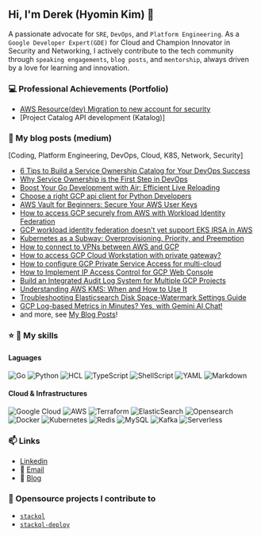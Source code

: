 ## Hi, I'm Derek (Hyomin Kim) 👋

A passionate advocate for `SRE`, `DevOps`, and `Platform Engineering`. As a `Google Developer Expert(GDE)` for Cloud and Champion Innovator in Security and Networking, I actively contribute to the tech community through `speaking engagements`, `blog posts`, and `mentorship`, always driven by a love for learning and innovation.

### 💻 Professional Achievements (Portfolio)

- [AWS Resource(dev) Migration to new account for security](/achievements/01/AWS%20Resource%20Migration.md)
- [Project Catalog API development (Katalog)]

### 📝 My blog posts (medium)

[Coding, Platform Engineering, DevOps, Cloud, K8S, Network, Security]

- [6 Tips to Build a Service Ownership Catalog for Your DevOps Success](https://medium.com/@derek10cloud/b836b56733f5)
- [Why Service Ownership is the First Step in DevOps](https://medium.com/@derek10cloud/2a2cbb2e166b)
- [Boost Your Go Development with Air: Efficient Live Reloading](https://medium.com/@derek10cloud/f378b7cd757d)
- [Choose a right GCP api client for Python Developers](https://python.plainenglish.io/5baac2f63916)
- [AWS Vault for Beginners: Secure Your AWS User Keys](https://systemweakness.com/4c8e7c992895)
- [How to access GCP securely from AWS with Workload Identity Federation](https://medium.com/@derek10cloud/cc15fd8d7960)
- [GCP workload identity federation doesn’t yet support EKS IRSA in AWS](https://medium.com/@derek10cloud/a3c71877671a)
- [Kubernetes as a Subway: Overprovisioning, Priority, and Preemption](https://medium.com/@derek10cloud/518656730d05)
- [How to connect to VPNs between AWS and GCP](https://medium.com/@derek10cloud/5f8aa112443d)
- [How to access GCP Cloud Workstation with private gateway?](https://medium.com/@derek10cloud/5b0f9aee799c)
- [How to configure GCP Private Service Access for multi-cloud](https://medium.com/@derek10cloud/18f2b4443b26)
- [How to Implement IP Access Control for GCP Web Console](https://medium.com/@derek10cloud/400500d11ed0)
- [Build an Integrated Audit Log System for Multiple GCP Projects](https://medium.com/@derek10cloud/54f9b1e433ad)
- [Understanding AWS KMS: When and How to Use It](https://medium.com/@derek10cloud/efef96bf5227)
- [Troubleshooting Elasticsearch Disk Space-Watermark Settings Guide](https://medium.com/@derek10cloud/0d9a9f3ea0bf)
- [GCP Log-based Metrics in Minutes? Yes, with Gemini AI Chat!](https://medium.com/@derek10cloud/2a19e1921d58)
- and more, see [My Blog Posts](https://medium.com/@derek10cloud)!

### ⭐ 📝 My skills

#### Laguages

![Go](https://img.shields.io/badge/go-%2300ADD8.svg?style=for-the-badge&logo=go&logoColor=white)
![Python](https://img.shields.io/badge/python-3670A0?style=for-the-badge&logo=python&logoColor=ffdd54)
![HCL](https://camo.githubusercontent.com/74c6bd9b39fccda5699cc8a1b35f2ed7d6bfa3d8abe4d09caf7ea44c2c695921/68747470733a2f2f696d672e736869656c64732e696f2f62616467652f48434c2d3742343242432e7376673f7374796c653d666f722d7468652d6261646765266c6f676f3d266c6f676f436f6c6f723d7768697465)
![TypeScript](https://img.shields.io/badge/TypeScript-007ACC?style=for-the-badge&logo=typescript&logoColor=white)
![ShellScript](https://img.shields.io/badge/Shell_Script-6E6B6A?style=for-the-badge&logo=gnu-bash&logoColor=white)
![YAML](https://img.shields.io/badge/YAML-008000.svg?style=for-the-badge&logo=yaml&logoColor=white)
![Markdown](https://img.shields.io/badge/markdown-%23000000.svg?style=for-the-badge&logo=markdown&logoColor=white)

#### Cloud & Infrastructures

![Google Cloud](https://img.shields.io/badge/GoogleCloud-%234285F4.svg?style=for-the-badge&logo=google-cloud&logoColor=white)
![AWS](https://img.shields.io/badge/AWS-%23FF9900.svg?style=for-the-badge&logo=amazon-aws&logoColor=white)
![Terraform](https://img.shields.io/badge/terraform-%235835CC.svg?style=for-the-badge&logo=terraform&logoColor=white)
![ElasticSearch](https://img.shields.io/badge/-ElasticSearch-005571?style=for-the-badge&logo=elasticsearch)
![Opensearch](https://img.shields.io/badge/-OpenSearch-005EB8?style=flat&logo=opensearch&logoColor=white)
![Docker](https://img.shields.io/badge/-Docker-2496ED?style=flat&logo=docker&logoColor=white)
![Kubernetes](https://img.shields.io/badge/-Kubernetes-326CE5?style=flat&logo=kubernetes&logoColor=white)
![Redis](https://img.shields.io/badge/redis-%23DD0031.svg?style=for-the-badge&logo=redis&logoColor=white)
![MySQL](https://img.shields.io/badge/mysql-%2300f.svg?style=for-the-badge&logo=mysql&logoColor=white)
![Kafka](https://img.shields.io/badge/-Kafka-231F20?style=flat&logo=apachekafka&logoColor=white)
![Serverless](https://img.shields.io/badge/Serverless-%23DD0031.svg?style=for-the-badge&logo=serverless&logoColor=white)

### 📫 Links

- [Linkedin](https://www.linkedin.com/in/derekkim-cloud/)
- 📧 [Email](derek10cloud@gmail.com)
- 📝 [Blog](https://medium.com/@derek10cloud)

### 🚧 Opensource projects I contribute to

- [`stackql`](https://github.com/stackql/stackql)
- [`stackql-deploy`](https://github.com/stackql/stackql-deploy)

<!--
**derek10cloud/derek10cloud** is a ✨ _special_ ✨ repository because its `README.md` (this file) appears on your GitHub profile.

Language Skills
Python JavaScript TypeScript Go ShellScript

Here are some ideas to get you started:

- 🔭 I’m currently working on ...
- 🌱 I’m currently learning ...
- 👯 I’m looking to collaborate on ...
- 🤔 I’m looking for help with ...
- 💬 Ask me about ...
- 📫 How to reach me: ...
- 😄 Pronouns: ...
- ⚡ Fun fact: ...
-->
